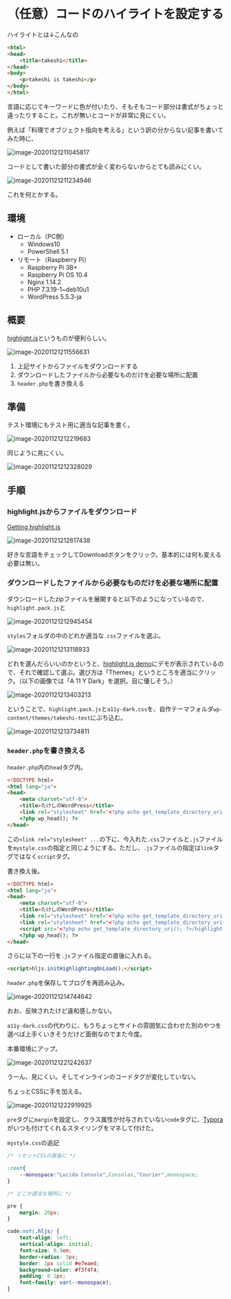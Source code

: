 # （任意）コードのハイライトを設定する

ハイライトとは↓こんなの

~~~html
<html>
<head>
	<title>takeshi</title>
</head>
<body>
	<p>takeshi is takeshi</p>
</body>
</html>
~~~

言語に応じてキーワードに色が付いたり、そもそもコード部分は書式がちょっと違ったりすること。これが無いとコードが非常に見にくい。

例えば「料理でオブジェクト指向を考える」という訳の分からない記事を書いてみた時に、

![image-20201121211045817](image/customtheme-codehighlight/rs-image-20201121211045817.png)

コードとして書いた部分の書式が全く変わらないからとても読みにくい。

![image-20201121211234946](image/customtheme-codehighlight/rs-image-20201121211234946.png)

これを何とかする。

## 環境

- ローカル（PC側）
  - Windows10
  - PowerShell 5.1
- リモート（Raspberry Pi）
  - Raspberry Pi 3B+
  - Raspberry Pi OS 10.4
  - Nginx 1.14.2
  - PHP 7.3.19-1~deb10u1
  - WordPress 5.5.3-ja

## 概要

[highlight\.js](https://highlightjs.org/)というものが便利らしい。

![image-20201121211556631](image/customtheme-codehighlight/rs-image-20201121211556631.png)

1. 上記サイトからファイルをダウンロードする
2. ダウンロードしたファイルから必要なものだけを必要な場所に配置
3. `header.php`を書き換える

## 準備

テスト環境にもテスト用に適当な記事を書く。

![image-20201121212219683](image/customtheme-codehighlight/rs-image-20201121212219683.png)

同じように見にくい。

![image-20201121212328029](image/customtheme-codehighlight/rs-image-20201121212328029.png)

## 手順

### highlight\.jsからファイルをダウンロード

[Getting highlight\.js](https://highlightjs.org/download/)

![image-20201121212617438](image/customtheme-codehighlight/rs-image-20201121212617438.png)

好きな言語をチェックしてDownloadボタンをクリック。基本的には何も変える必要は無い。

### ダウンロードしたファイルから必要なものだけを必要な場所に配置

ダウンロードしたzipファイルを展開すると以下のようになっているので、`highlight.pack.js`と

![image-20201121212945454](image/customtheme-codehighlight/image-20201121212945454.png)

`styles`フォルダの中のどれか適当な`.css`ファイルを選ぶ。

![image-20201121213118933](image/customtheme-codehighlight/image-20201121213118933.png)

どれを選んだらいいのかというと、[highlight\.js demo](https://highlightjs.org/static/demo/)にデモが表示されているので、それで確認して選ぶ。選び方は「Themes」というところを適当にクリック。（以下の画像では「A 11 Y Dark」を選択。目に優しそう。）

![image-20201121213403213](image/customtheme-codehighlight/rs-image-20201121213403213.png)

ということで、`highlight.pack.js`と`a11y-dark.css`を、自作テーマフォルダ`wp-content/themes/takeshi-test`にぶち込む。

![image-20201121213734811](image/customtheme-codehighlight/image-20201121213734811.png)

### `header.php`を書き換える

`header.php`内の`head`タグ内。

~~~HTML
<!DOCTYPE html>
<html lang="ja">
<head>
    <meta charset="utf-8">
    <title>たけしのWordPress</title>
    <link rel="stylesheet" href="<?php echo get_template_directory_uri(); ?>/mystyle.css">
    <?php wp_head(); ?>
</head>
~~~

この`<link rel="stylesheet" ...`の下に、今入れた`.css`ファイルと`.js`ファイルを`mystyle.css`の指定と同じようにする。ただし、`.js`ファイルの指定は`link`タグではなく`script`タグ。

書き換え後。

~~~HTML
<!DOCTYPE html>
<html lang="ja">
<head>
    <meta charset="utf-8">
    <title>たけしのWordPress</title>
    <link rel="stylesheet" href="<?php echo get_template_directory_uri(); ?>/mystyle.css">
    <link rel="stylesheet" href="<?php echo get_template_directory_uri(); ?>/a11y-dark.css">
    <script src="<?php echo get_template_directory_uri(); ?>/highlight.pack.js"></script>
    <?php wp_head(); ?>
</head>
~~~

さらに以下の一行を`.js`ファイル指定の直後に入れる。

~~~HTML
<script>hljs.initHighlightingOnLoad();</script>
~~~

`header.php`を保存してブログを再読み込み。

![image-20201121214744642](image/customtheme-codehighlight/rs-image-20201121214744642.png)

おお、反映されたけど違和感しかない。

`a11y-dark.css`の代わりに、もうちょっとサイトの雰囲気に合わせた別のやつを選べば上手くいきそうだけど面倒なのでまた今度。

本番環境にアップ。

![image-20201121221242637](image/customtheme-codehighlight/rs-image-20201121221242637.png)

うーん、見にくい。そしてインラインのコードタグが変化していない。

ちょっとCSSに手を加える。

![image-20201121222919925](image/customtheme-codehighlight/rs-image-20201121222919925.png)

`pre`タグに`margin`を設定し、クラス属性が付与されていない`code`タグに、[Typora](../webserver/typora.html)がいつも付けてくれるスタイリングをマネして付けた。

`mystyle.css`の追記

~~~css
/* リセットCSSの直後に */

:root{
    --monospace:"Lucida Console",Consolas,"Courier",monospace;
}

/* どこか適当な場所に */

pre {
    margin: 20px;
}

code:not(.hljs) {
    text-align: left;
    vertical-align: initial;
    font-size: 0.9em;
    border-radius: 3px;
    border: 1px solid #e7eaed;
    background-color: #f3f4f4;
    padding: 0 2px;
    font-family: var(--monospace);
}
~~~

